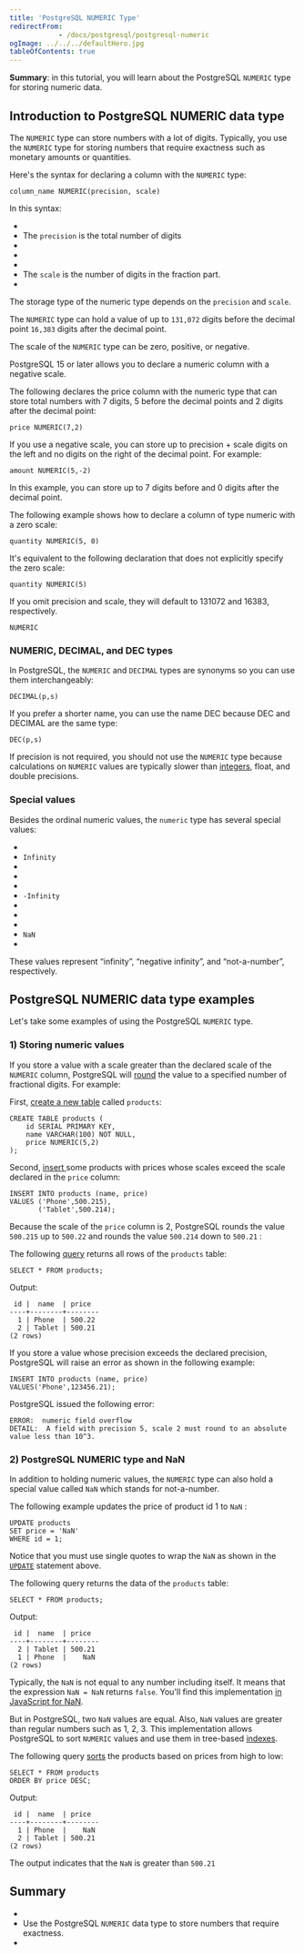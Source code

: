 ```yaml
---
title: 'PostgreSQL NUMERIC Type'
redirectFrom: 
            - /docs/postgresql/postgresql-numeric
ogImage: ../../../defaultHero.jpg
tableOfContents: true
---
```



**Summary**: in this tutorial, you will learn about the PostgreSQL `NUMERIC` type for storing numeric data.





## Introduction to PostgreSQL NUMERIC data type





The `NUMERIC` type can store numbers with a lot of digits. Typically, you use the `NUMERIC` type for storing numbers that require exactness such as monetary amounts or quantities.





Here's the syntax for declaring a column with the `NUMERIC` type:





```
column_name NUMERIC(precision, scale)
```





In this syntax:





- 
- The `precision` is the total number of digits
- 
-
- 
- The `scale` is the number of digits in the fraction part.
- 





The storage type of the numeric type depends on the `precision` and `scale`.





The `NUMERIC` type can hold a value of up to `131,072` digits before the decimal point `16,383` digits after the decimal point.





The scale of the `NUMERIC` type can be zero, positive, or negative.





PostgreSQL 15 or later allows you to declare a numeric column with a negative scale.





The following declares the price column with the numeric type that can store total numbers with 7 digits, 5 before the decimal points and 2 digits after the decimal point:





```
price NUMERIC(7,2)
```





If you use a negative scale, you can store up to precision + scale digits on the left and no digits on the right of the decimal point. For example:





```
amount NUMERIC(5,-2)
```





In this example, you can store up to 7 digits before and 0 digits after the decimal point.





The following example shows how to declare a column of type numeric with a zero scale:





```
quantity NUMERIC(5, 0)
```





It's equivalent to the following declaration that does not explicitly specify the zero scale:





```
quantity NUMERIC(5)
```





If you omit precision and scale, they will default to 131072 and 16383, respectively.





```
NUMERIC
```





### NUMERIC, DECIMAL, and DEC types





In PostgreSQL, the `NUMERIC` and `DECIMAL` types are synonyms so you can use them interchangeably:





```
DECIMAL(p,s)
```





If you prefer a shorter name, you can use the name DEC because DEC and DECIMAL are the same type:





```
DEC(p,s)
```





If precision is not required, you should not use the `NUMERIC` type because calculations on `NUMERIC` values are typically slower than [integers](/docs/postgresql/postgresql-integer), float, and double precisions.





### Special values





Besides the ordinal numeric values, the `numeric` type has several special values:





- 
- `Infinity`
- 
-
- 
- `-Infinity`
- 
-
- 
- `NaN`
- 





These values represent “infinity”, “negative infinity”, and “not-a-number”, respectively.





## PostgreSQL NUMERIC data type examples





Let's take some examples of using the PostgreSQL `NUMERIC` type.





### 1) Storing numeric values





If you store a value with a scale greater than the declared scale of the `NUMERIC` column, PostgreSQL will [round](https://www.postgresqltutorial.com/postgresql-math-functions/postgresql-round/) the value to a specified number of fractional digits. For example:





First, [create a new table](/docs/postgresql/postgresql-create-table) called `products`:





```
CREATE TABLE products (
    id SERIAL PRIMARY KEY,
    name VARCHAR(100) NOT NULL,
    price NUMERIC(5,2)
);
```





Second, [insert ](https://www.postgresqltutorial.com/postgresql-python/insert/)some products with prices whose scales exceed the scale declared in the `price` column:





```
INSERT INTO products (name, price)
VALUES ('Phone',500.215),
       ('Tablet',500.214);
```





Because the scale of the `price` column is 2, PostgreSQL rounds the value `500.215` up to `500.22` and rounds the value `500.214` down to `500.21` :





The following [query](/docs/postgresql/postgresql-select) returns all rows of the `products` table:





```
SELECT * FROM products;
```





Output:





```
 id |  name  | price
----+--------+--------
  1 | Phone  | 500.22
  2 | Tablet | 500.21
(2 rows)
```





If you store a value whose precision exceeds the declared precision, PostgreSQL will raise an error as shown in the following example:





```
INSERT INTO products (name, price)
VALUES('Phone',123456.21);
```





PostgreSQL issued the following error:





```
ERROR:  numeric field overflow
DETAIL:  A field with precision 5, scale 2 must round to an absolute value less than 10^3.
```





### 2) PostgreSQL NUMERIC type and NaN





In addition to holding numeric values, the `NUMERIC` type can also hold a special value called `NaN` which stands for not-a-number.





The following example updates the price of product id 1 to `NaN` :





```
UPDATE products
SET price = 'NaN'
WHERE id = 1;
```





Notice that you must use single quotes to wrap the `NaN` as shown in the [`UPDATE`](/docs/postgresql/postgresql-update) statement above.





The following query returns the data of the `products` table:





```
SELECT * FROM products;
```





Output:





```
 id |  name  | price
----+--------+--------
  2 | Tablet | 500.21
  1 | Phone  |    NaN
(2 rows)
```





Typically, the `NaN` is not equal to any number including itself. It means that the expression `NaN = NaN` returns `false`. You'll find this implementation [in JavaScript for ](https://www.javascripttutorial.net/javascript-nan/)[NaN](https://www.javascripttutorial.net/javascript-nan/).





But in PostgreSQL, two `NaN` values are equal. Also, `NaN` values are greater than regular numbers such as 1, 2, 3. This implementation allows PostgreSQL to sort `NUMERIC` values and use them in tree-based [indexes](https://www.postgresqltutorial.com/postgresql-indexes/).





The following query [sorts](/docs/postgresql/postgresql-order-by) the products based on prices from high to low:





```
SELECT * FROM products
ORDER BY price DESC;
```





Output:





```
 id |  name  | price
----+--------+--------
  1 | Phone  |    NaN
  2 | Tablet | 500.21
(2 rows)
```





The output indicates that the `NaN` is greater than `500.21`





## Summary





- 
- Use the PostgreSQL `NUMERIC` data type to store numbers that require exactness.
- 


